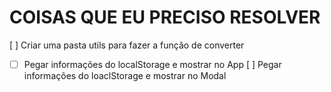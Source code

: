 # COISAS QUE EU PRECISO RESOLVER

  [ ] Criar uma pasta utils para fazer a função de converter
- [ ] Pegar informações do localStorage e mostrar no App
  [ ] Pegar informações do loaclStorage e mostrar no Modal

